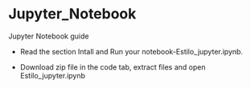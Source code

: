 # Jupyter_Notebook
Jupyter Notebook guide

- Read the section Intall and Run your notebook-Estilo_jupyter.ipynb.

- Download zip file in the code tab, extract files and open Estilo_jupyter.ipynb
